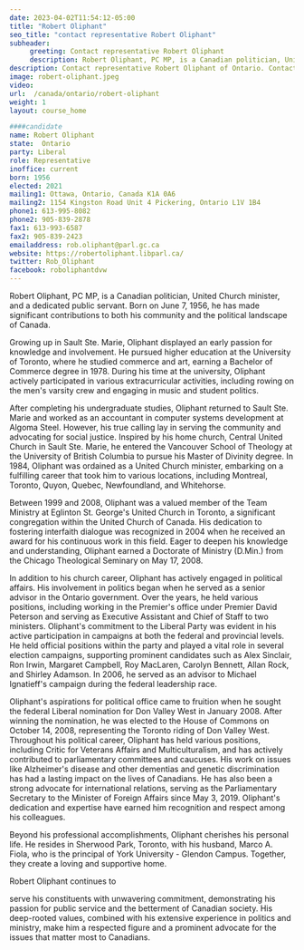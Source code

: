 ```yaml
---
date: 2023-04-02T11:54:12-05:00
title: "Robert Oliphant"
seo_title: "contact representative Robert Oliphant"
subheader:
     greeting: Contact representative Robert Oliphant
     description: Robert Oliphant, PC MP, is a Canadian politician, United Church minister, and a dedicated public servant.
description: Contact representative Robert Oliphant of Ontario. Contact information for Robert Oliphant includes email address, phone number, and mailing address.
image: robert-oliphant.jpeg
video:
url:  /canada/ontario/robert-oliphant
weight: 1
layout: course_home

####candidate
name: Robert Oliphant
state:	Ontario
party: Liberal
role: Representative
inoffice: current
born: 1956
elected: 2021
mailing1: Ottawa, Ontario, Canada K1A 0A6
mailing2: 1154 Kingston Road Unit 4 Pickering, Ontario L1V 1B4
phone1: 613-995-8082
phone2: 905-839-2878
fax1: 613-993-6587
fax2: 905-839-2423
emailaddress: rob.oliphant@parl.gc.ca
website: https://robertoliphant.libparl.ca/
twitter: Rob_Oliphant
facebook: roboliphantdvw
---
```


Robert Oliphant, PC MP, is a Canadian politician, United Church minister, and a dedicated public servant. Born on June 7, 1956, he has made significant contributions to both his community and the political landscape of Canada.

Growing up in Sault Ste. Marie, Oliphant displayed an early passion for knowledge and involvement. He pursued higher education at the University of Toronto, where he studied commerce and art, earning a Bachelor of Commerce degree in 1978. During his time at the university, Oliphant actively participated in various extracurricular activities, including rowing on the men's varsity crew and engaging in music and student politics.

After completing his undergraduate studies, Oliphant returned to Sault Ste. Marie and worked as an accountant in computer systems development at Algoma Steel. However, his true calling lay in serving the community and advocating for social justice. Inspired by his home church, Central United Church in Sault Ste. Marie, he entered the Vancouver School of Theology at the University of British Columbia to pursue his Master of Divinity degree. In 1984, Oliphant was ordained as a United Church minister, embarking on a fulfilling career that took him to various locations, including Montreal, Toronto, Quyon, Quebec, Newfoundland, and Whitehorse.

Between 1999 and 2008, Oliphant was a valued member of the Team Ministry at Eglinton St. George's United Church in Toronto, a significant congregation within the United Church of Canada. His dedication to fostering interfaith dialogue was recognized in 2004 when he received an award for his continuous work in this field. Eager to deepen his knowledge and understanding, Oliphant earned a Doctorate of Ministry (D.Min.) from the Chicago Theological Seminary on May 17, 2008.

In addition to his church career, Oliphant has actively engaged in political affairs. His involvement in politics began when he served as a senior advisor in the Ontario government. Over the years, he held various positions, including working in the Premier's office under Premier David Peterson and serving as Executive Assistant and Chief of Staff to two ministers. Oliphant's commitment to the Liberal Party was evident in his active participation in campaigns at both the federal and provincial levels. He held official positions within the party and played a vital role in several election campaigns, supporting prominent candidates such as Alex Sinclair, Ron Irwin, Margaret Campbell, Roy MacLaren, Carolyn Bennett, Allan Rock, and Shirley Adamson. In 2006, he served as an advisor to Michael Ignatieff's campaign during the federal leadership race.

Oliphant's aspirations for political office came to fruition when he sought the federal Liberal nomination for Don Valley West in January 2008. After winning the nomination, he was elected to the House of Commons on October 14, 2008, representing the Toronto riding of Don Valley West. Throughout his political career, Oliphant has held various positions, including Critic for Veterans Affairs and Multiculturalism, and has actively contributed to parliamentary committees and caucuses. His work on issues like Alzheimer's disease and other dementias and genetic discrimination has had a lasting impact on the lives of Canadians. He has also been a strong advocate for international relations, serving as the Parliamentary Secretary to the Minister of Foreign Affairs since May 3, 2019. Oliphant's dedication and expertise have earned him recognition and respect among his colleagues.

Beyond his professional accomplishments, Oliphant cherishes his personal life. He resides in Sherwood Park, Toronto, with his husband, Marco A. Fiola, who is the principal of York University - Glendon Campus. Together, they create a loving and supportive home.

Robert Oliphant continues to

 serve his constituents with unwavering commitment, demonstrating his passion for public service and the betterment of Canadian society. His deep-rooted values, combined with his extensive experience in politics and ministry, make him a respected figure and a prominent advocate for the issues that matter most to Canadians.

